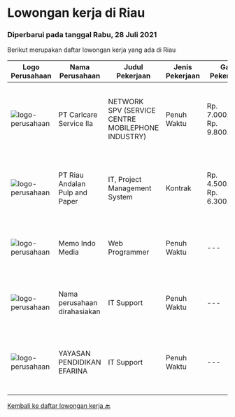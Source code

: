 
  # Lowongan kerja di Riau

  ### Diperbarui pada tanggal Rabu, 28 Juli 2021

  Berikut merupakan daftar lowongan kerja yang ada di Riau

  |Logo Perusahaan | Nama Perusahaan | Judul Pekerjaan | Jenis Pekerjaan | Gaji Pekerjaan | Lokasi | Deskripsi | Tanggal diunggah | Pranala |
  | -------------- | --------------- | --------------- | --------- | --------- | -------------- | ------- | ----------- | ----------- |
  |![logo-perusahaan](https://image-service-cdn.seek.com.au/63147f0320d9a34da1df87cf6af44c0d0ac6f52b/ee4dce1061f3f616224767ad58cb2fc751b8d2dc)|PT Carlcare Service Ila|NETWORK SPV (SERVICE CENTRE MOBILEPHONE INDUSTRY)|Penuh Waktu|Rp. 7.000.000-Rp. 9.800.000|Medan|Key Responsibilities.1.Assist in CC/OCP planning, set up CC/OCP and responsible for daily operation, customer experience management；2.Daily Work...|Selasa, 27 Juli 2021|https://www.jobstreet.co.id/id/job/network-spv-service-centre-mobilephone-industry-3586443?token=0~032e8faa-1727-4392-875d-865ade678dc1&sectionRank=1&jobId=jobstreet-id-job-3586443|
|![logo-perusahaan](https://image-service-cdn.seek.com.au/1cbc2bb2833016eb89f4c08435ee8e7db8e43f63/ee4dce1061f3f616224767ad58cb2fc751b8d2dc)|PT Riau Andalan Pulp and Paper|IT, Project Management System|Kontrak|Rp. 4.500.000-Rp. 6.300.000|Pekanbaru|Qualification Deep knowledge and experience in JAVA programming and implementation Having knowledge on Java Data Persistence i.e. Spring Deep...|Sabtu, 24 Juli 2021|https://www.jobstreet.co.id/id/job/it-project-management-system-3584557?token=0~032e8faa-1727-4392-875d-865ade678dc1&sectionRank=2&jobId=jobstreet-id-job-3584557|
|![logo-perusahaan](https://image-service-cdn.seek.com.au/7c1891cc57881e1658f22d0c22a9a05782bc5fb9/ee4dce1061f3f616224767ad58cb2fc751b8d2dc)|Memo Indo Media|Web Programmer|Penuh Waktu|---|Pekanbaru|Tugas dan tanggung jawab: Mengembangkan aplikasi sistem untuk mendukung proses bisnis. Memelihara dan meningkatkan aplikasi sistem. Melakukan...|Rabu, 21 Juli 2021|https://www.jobstreet.co.id/id/job/web-programmer-3581855?token=0~032e8faa-1727-4392-875d-865ade678dc1&sectionRank=3&jobId=jobstreet-id-job-3581855|
|![logo-perusahaan](https://us.123rf.com/450wm/pavelstasevich/pavelstasevich1811/pavelstasevich181101027/112815900-stock-vector-no-image-available-icon-flat-vector.jpg?ver=6)|Nama perusahaan dirahasiakan|IT Support|Penuh Waktu|---|Dumai|REQUIREMENTS : Age less thank 28 years old. At least Diploma and/or Bachelor Degree of Information Technology. Having same field experience at least 3...|Selasa, 20 Juli 2021|https://www.jobstreet.co.id/id/job/it-support-3571797?token=0~032e8faa-1727-4392-875d-865ade678dc1&sectionRank=4&jobId=jobstreet-id-job-3571797|
|![logo-perusahaan](https://image-service-cdn.seek.com.au/6c0c2fa6729aabc4558c9240d886ab14573bb555/ee4dce1061f3f616224767ad58cb2fc751b8d2dc)|YAYASAN PENDIDIKAN EFARINA|IT Support|Penuh Waktu|---|Sumatera Utara|Deskripsi Pekerjaan·        Penempatan di Sumatera Utara dan Riau ( Berastagi, Saribudolok dan Pangkalan Kerinci)·        Mendapatkan fasilitas Mess...|Selasa, 29 Juni 2021|https://www.jobstreet.co.id/id/job/it-support-3568328?token=0~032e8faa-1727-4392-875d-865ade678dc1&sectionRank=5&jobId=jobstreet-id-job-3568328|


  [Kembali ke daftar lowongan kerja 🔙](../README.md#daftar-lowongan-kerja)
  